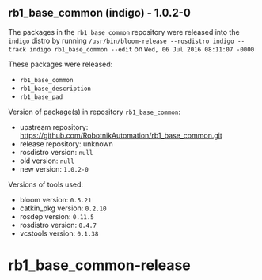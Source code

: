 ## rb1_base_common (indigo) - 1.0.2-0

The packages in the `rb1_base_common` repository were released into the `indigo` distro by running `/usr/bin/bloom-release --rosdistro indigo --track indigo rb1_base_common --edit` on `Wed, 06 Jul 2016 08:11:07 -0000`

These packages were released:
- `rb1_base_common`
- `rb1_base_description`
- `rb1_base_pad`

Version of package(s) in repository `rb1_base_common`:

- upstream repository: https://github.com/RobotnikAutomation/rb1_base_common.git
- release repository: unknown
- rosdistro version: `null`
- old version: `null`
- new version: `1.0.2-0`

Versions of tools used:

- bloom version: `0.5.21`
- catkin_pkg version: `0.2.10`
- rosdep version: `0.11.5`
- rosdistro version: `0.4.7`
- vcstools version: `0.1.38`


# rb1_base_common-release